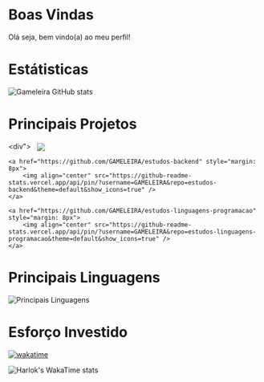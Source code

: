 # Boas Vindas

Olá seja, bem vindo(a) ao meu perfil!

# Estátisticas

![Gameleira GitHub stats](https://github-readme-stats.vercel.app/api?username=GAMELEIRA&show_icons=true&theme=default)

# Principais Projetos

<div">
    <a href="https://github.com/GAMELEIRA/estudos-frontend"  style="margin: 8px">
        <img align="center" src="https://github-readme-stats.vercel.app/api/pin/?username=GAMELEIRA&repo=estudos-frontend&theme=default&show_icons=true" />
    </a>

    <a href="https://github.com/GAMELEIRA/estudos-backend" style="margin: 8px">
        <img align="center" src="https://github-readme-stats.vercel.app/api/pin/?username=GAMELEIRA&repo=estudos-backend&theme=default&show_icons=true" />
    </a>
    
    <a href="https://github.com/GAMELEIRA/estudos-linguagens-programacao" style="margin: 8px">
        <img align="center" src="https://github-readme-stats.vercel.app/api/pin/?username=GAMELEIRA&repo=estudos-linguagens-programacao&theme=default&show_icons=true" />
    </a>
</div>

# Principais Linguagens

![Principais Linguagens](https://github-readme-stats.vercel.app/api/top-langs/?username=GAMELEIRA&size_weight=0.5&count_weight=0.5&langs_count=20)

# Esforço Investido

[![wakatime](https://wakatime.com/badge/user/be66342b-230a-4515-9f8d-6b91951a9171.svg)](https://wakatime.com/@be66342b-230a-4515-9f8d-6b91951a9171)

![Harlok's WakaTime stats](https://github-readme-stats.vercel.app/api/wakatime?username=Gameleira)
